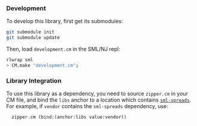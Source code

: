### Development

To develop this library, first get its submodules:

```sh
git submodule init
git submodule update
```

Then, load `development.cm` in the SML/NJ repl:

```sh
rlwrap sml
> CM.make "development.cm";
```

### Library Integration

To use this library as a dependency, you need to source `zipper.cm` in your CM
file, and bind the `libs` anchor to a location which contains
[`sml-spreads`](https://github.com/jonsterling/sml-spreads). For example, if
`vendor` contains the `sml-spreads` dependency, use:

```cm
  zipper.cm (bind:(anchor:libs value:vendor))
```
